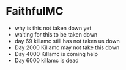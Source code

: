 # FaithfulMC

* why is this not taken down yet
* waiting for this to be taken down
* day 69 killamc still has not taken us down
* Day 2000 Killamc may not take this down
* Day 4000 Killamc is coming help
* Day 6000 killamc is dead
